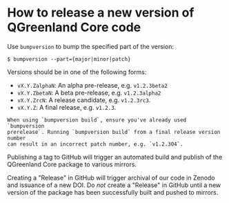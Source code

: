 # How to release a new version of QGreenland Core code

Use `bumpversion` to bump the specified part of the version:

```
$ bumpversion --part={major|minor|patch}
```

Versions should be in one of the following forms:

* `vX.Y.ZalphaN`: An alpha pre-release, e.g. `v1.2.3beta2`
* `vX.Y.ZbetaN`: A beta pre-release, e.g. `v1.2.3alpha2`
* `vX.Y.ZrcN`: A release candidate, e.g. `v1.2.3rc3`.
* `vX.Y.Z`: A final release, e.g. `v1.2.3`.

```{caution}
When using `bumpversion build`, ensure you've already used `bumpversion
prerelease`. Running `bumpversion build` from a final release version number
can result in an incorrect patch number, e.g. `v1.2.304`.
```

Publishing a tag to GitHub will trigger an automated build and publish of the
QGreenland Core package to various mirrors.

Creating a "Release" in GitHub will trigger archival of our code in Zenodo and
issuance of a new DOI. Do _not_ create a "Release" in GitHub until a new
version of the package has been successfully built and pushed to mirrors.
